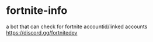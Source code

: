 # fortnite-info
a bot that can check for fortnite accountid/linked accounts
https://discord.gg/fortnitedev
